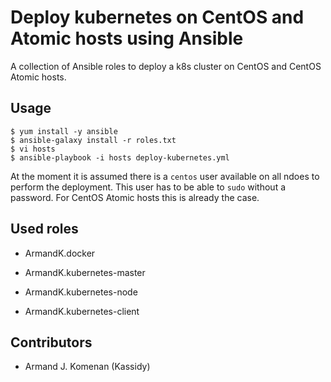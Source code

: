 Deploy kubernetes on CentOS and Atomic hosts using Ansible
==========================================================

A collection of Ansible roles to deploy a k8s cluster on CentOS and CentOS Atomic hosts.


Usage
-----

```
$ yum install -y ansible
$ ansible-galaxy install -r roles.txt
$ vi hosts
$ ansible-playbook -i hosts deploy-kubernetes.yml
```

At the moment it is assumed there is a `centos` user available on all ndoes to
perform the deployment. This user has to be able to `sudo` without a password.
For CentOS Atomic hosts this is already the case.



Used roles
----------

  * ArmandK.docker  
   
  * ArmandK.kubernetes-master  
   
  * ArmandK.kubernetes-node  
    
  * ArmandK.kubernetes-client  
    

Contributors
------------

  * Armand J. Komenan (Kassidy)

